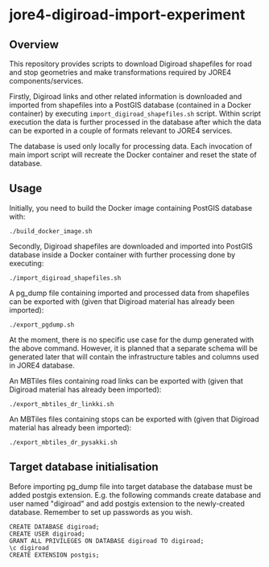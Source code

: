 # jore4-digiroad-import-experiment

## Overview

This repository provides scripts to download Digiroad shapefiles for road and stop geometries and make transformations required by JORE4 components/services.

Firstly, Digiroad links and other related information is downloaded and imported from shapefiles into a PostGIS database (contained in a Docker container) by executing `import_digiroad_shapefiles.sh` script. Within script execution the data is further processed in the database after which the data can be exported in a couple of formats relevant to JORE4 services.

The database is used only locally for processing data. Each invocation of main import script will recreate the Docker container and reset the state of database.

## Usage

Initially, you need to build the Docker image containing PostGIS database with:

```
./build_docker_image.sh
```

Secondly, Digiroad shapefiles are downloaded and imported into PostGIS database inside a Docker container with further processing done by executing:

```
./import_digiroad_shapefiles.sh
```

A pg_dump file containing imported and processed data from shapefiles can be exported with (given that Digiroad material has already been imported):

```
./export_pgdump.sh
```

At the moment, there is no specific use case for the dump generated with the above command. However, it is planned that a separate schema will be generated later that will contain the infrastructure tables and columns used in JORE4 database.

An MBTiles files containing road links can be exported with (given that Digiroad material has already been imported):

```
./export_mbtiles_dr_linkki.sh
```

An MBTiles files containing stops can be exported with (given that Digiroad material has already been imported):

```
./export_mbtiles_dr_pysakki.sh
```

## Target database initialisation

Before importing pg_dump file into target database the database must be added postgis extension. E.g. the following commands create database and user named "digiroad" and add postgis extension to the newly-created database. Remember to set up passwords as you wish.

```
CREATE DATABASE digiroad;
CREATE USER digiroad;
GRANT ALL PRIVILEGES ON DATABASE digiroad TO digiroad;
\c digiroad
CREATE EXTENSION postgis;
```
